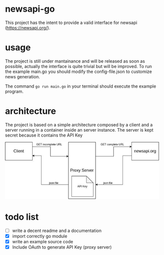 # newsapi-go
This project has the intent to provide a valid interface for newsapi (https://newsapi.org/).

# usage
The project is still under mantainance and will be released as soon as possible, actually the interface is quite trivial but will be improved.
To run the example main.go you should modify the config-file.json to customize news generation.

The command `go run main.go` in your terminal should execute the example program.

# architecture
The project is based on a simple architecture composed by a client and a server running in a container inside an server instance. The server is kept secret because it contains the API Key

![general architecture](docs/general_architecture.jpg)

# todo list
- [ ] write a decent readme and a documentation
- [x] import correctly go module
- [x] write an example source code 
- [x] Include OAuth to generate API Key (proxy server)
